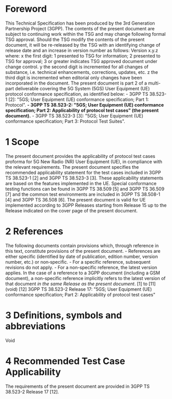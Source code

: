 # Foreword
This Technical Specification has been produced by the 3rd Generation
Partnership Project (3GPP).
The contents of the present document are subject to continuing work within the
TSG and may change following formal TSG approval. Should the TSG modify the
contents of the present document, it will be re-released by the TSG with an
identifying change of release date and an increase in version number as
follows:
Version x.y.z
where:
x the first digit:
1 presented to TSG for information;
2 presented to TSG for approval;
3 or greater indicates TSG approved document under change control.
y the second digit is incremented for all changes of substance, i.e. technical
enhancements, corrections, updates, etc.
z the third digit is incremented when editorial only changes have been
incorporated in the document.
The present document is part 2 of a multi-part deliverable covering the 5G
System (5GS) User Equipment (UE) protocol conformance specification, as
identified below:
\- 3GPP TS 38.523-1 [2]: \"5GS; User Equipment (UE) conformance specification;
Part 1: Protocol\".
**\- 3GPP TS 38.523-2: \"5GS; User Equipment (UE) conformance specification;
Part 2: Applicability of protocol test cases\" (the present document).**
\- 3GPP TS 38.523-3 [3]: \"5GS; User Equipment (UE) conformance specification;
Part 3: Protocol Test Suites\".
# 1 Scope
The present document provides the applicability of protocol test cases
proforma for 5G New Radio (NR) User Equipment (UE), in compliance with the
relevant requirements.
The present document specifies the recommended applicability statement for the
test cases included in 3GPP TS 38.523-1 [2] and 3GPP TS 38.523-3 [3]. These
applicability statements are based on the features implemented in the UE.
Special conformance testing functions can be found in 3GPP TS 38.509 [5] and
3GPP TS 36.509 [7] and the common test environments are included in 3GPP TS
38.508-1 [4] and 3GPP TS 36.508 [6].
The present document is valid for UE implemented according to 3GPP Releases
starting from Release 15 up to the Release indicated on the cover page of the
present document.
# 2 References
The following documents contain provisions which, through reference in this
text, constitute provisions of the present document.
\- References are either specific (identified by date of publication, edition
number, version number, etc.) or non‑specific.
\- For a specific reference, subsequent revisions do not apply.
\- For a non-specific reference, the latest version applies. In the case of a
reference to a 3GPP document (including a GSM document), a non-specific
reference implicitly refers to the latest version of that document _in the
same Release as the present document_.
[1] to [11] (void)
[12] 3GPP TS 38.523-2 Release 17: \"5GS; User Equipment (UE) conformance
specification; Part 2: Applicability of protocol test cases\"
# 3 Definitions, symbols and abbreviations
Void
# 4 Recommended Test Case Applicability
The requirements of the present document are provided in 3GPP TS 38.523-2
Release 17 [12].
#